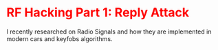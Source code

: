 # <span style="color:red">**RF Hacking Part 1: Reply Attack**</span>

I recently researched on Radio Signals and how they are implemented in modern cars and keyfobs algorithms.
